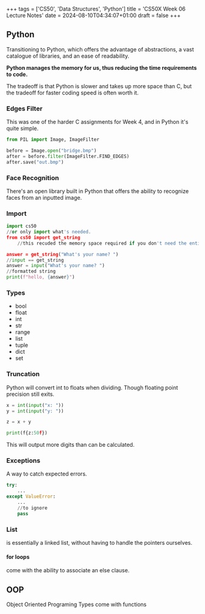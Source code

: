 +++
tags = ['CS50', 'Data Structures', 'Python']
title = 'CS50X Week 06 Lecture Notes'
date = 2024-08-10T04:34:07+01:00
draft = false
+++

## Python

Transitioning to Python, which offers the advantage of abstractions, a vast catalogue of libraries, and an ease of readability.

**Python manages the memory for us, thus reducing the time requirements to code.**

The tradeoff is that Python is slower and takes up more space than C, but the tradeoff for faster coding speed is often worth it.

### Edges Filter

This was one of the harder C assignments for Week 4, and in Python it's quite simple.

```python
from PIL import Image, ImageFilter

before = Image.open("bridge.bmp")
after = before.filter(ImageFilter.FIND_EDGES)
after.save("out.bmp")
```

### Face Recognition

There's an open library built in Python that offers the ability to recognize faces from an inputted image.

### Import

```python
import cs50
//or only import what's needed.
from cs50 import get_string
	//this recuded the memory space required if you don't need the entire library.

answer = get_string("What's your name? ")
//input == get_string
answer = input("What's your name? ")
//formatted string
print(f"hello, {answer}")
```

### Types

- bool
- float
- int
- str
- range
- list
- tuple
- dict
- set

### Truncation

Python will convert int to floats when dividing.
Though floating point precision still exits.

```python
x = int(input("x: "))
y = int(input("y: "))

z = x + y

print(f{z:50f})
```

This will output more digits than can be calculated.

### Exceptions

A way to catch expected errors.

```python
try:
	...
except ValueError:
	...
	//to ignore
	pass
```

### List

is essentially a linked list, without having to handle the pointers ourselves.

#### for loops

come with the ability to associate an else clause.

## OOP

Object Oriented Programing
Types come with functions
